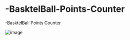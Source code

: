 # -BasktelBall-Points-Counter
-BasktelBall Points Counter

![image](https://user-images.githubusercontent.com/85821198/216768575-0cf2a25f-383a-43a7-b781-562b240bd465.png)
